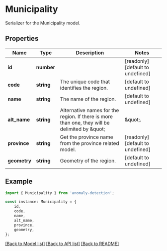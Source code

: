 # Municipality

Serializer for the Municipality model.

## Properties

Name | Type | Description | Notes
------------ | ------------- | ------------- | -------------
**id** | **number** |  | [readonly] [default to undefined]
**code** | **string** | The unique code that identifies the region. | [default to undefined]
**name** | **string** | The name of the region. | [default to undefined]
**alt_name** | **string** | Alternative names for the region. If there is more than one, they will be delimited by \&quot;|\&quot;. | [optional] [default to undefined]
**province** | **string** | Get the province name from the province related model. | [readonly] [default to undefined]
**geometry** | **string** | Geometry of the region. | [default to undefined]

## Example

```typescript
import { Municipality } from 'anomaly-detection';

const instance: Municipality = {
    id,
    code,
    name,
    alt_name,
    province,
    geometry,
};
```

[[Back to Model list]](../README.md#documentation-for-models) [[Back to API list]](../README.md#documentation-for-api-endpoints) [[Back to README]](../README.md)
